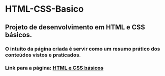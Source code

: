 # HTML-CSS-Basico
## Projeto de desenvolvimento em HTML e CSS básicos.
### O intuito da página criada é servir como um **resumo prático** dos conteúdos vistos e praticados.
### **Link para a página**: [HTML e CSS básicos](https://lucasyule2212.github.io/HTML-CSS-Basico/)

